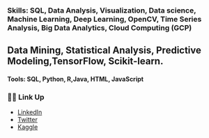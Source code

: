 


### Skills: SQL, Data Analysis,  Visualization, Data science, Machine Learning, Deep Learning, OpenCV, Time Series Analysis, Big Data Analytics, Cloud Computing (GCP)
Data Mining, Statistical Analysis, Predictive Modeling,TensorFlow, Scikit-learn.
----------------
#### Tools: SQL, Python, R,Java, HTML, JavaScript     
 
### 🙌🏻 Link Up 
- [LinkedIn](www.linkedin.com/in/fauzan-mohammed-903b13146)
- [Twitter](https://twitter.com/fa_shimshi)
- [Kaggle](https://www.kaggle.com/fauzanmohammed)
